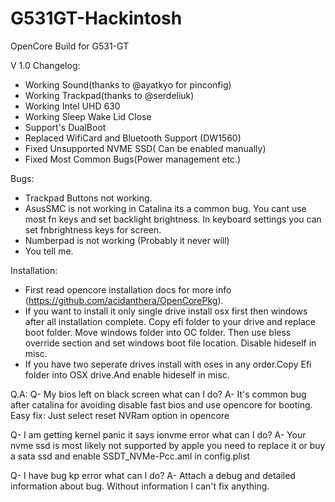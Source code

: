 # G531GT-Hackintosh
OpenCore Build for G531-GT

V 1.0 Changelog:
- Working Sound(thanks to @ayatkyo for pinconfig)
- Working Trackpad(thanks to @serdeliuk)
- Working Intel UHD 630
- Working Sleep Wake Lid Close
- Support's DualBoot
- Replaced WifiCard and Bluetooth Support (DW1560)
- Fixed Unsupported NVME SSD( Can be enabled manually)
- Fixed Most Common Bugs(Power management etc.)

Bugs:
- Trackpad Buttons not working.
- AsusSMC is not working in Catalina its a common bug. You cant use most fn keys and set backlight brightness. In keyboard
settings you can set fnbrightness keys for screen.
- Numberpad is not working (Probably it never will)
- You tell me.

Installation:
- First read opencore installation docs for more info (https://github.com/acidanthera/OpenCorePkg). 
- If you want to install it only single drive install osx first then windows after all installation complete.
Copy efi folder to your drive and replace boot folder. Move windows folder into OC folder. Then use bless override
section and set windows boot file location. Disable hideself in misc.
- If you have two seperate drives install with oses in any order.Copy Efi folder into OSX drive.And enable hideself in misc.


Q.A:
Q- My bios left on black screen what can I do? 
A- It's common bug after catalina for avoiding disable fast bios and use opencore for booting. 
Easy fix: Just select reset NVRam option in opencore

Q- I am getting kernel panic it says ionvme error what can I do?
A- Your nvme ssd is most likely not supported by apple you need to replace it or buy a sata ssd and enable SSDT_NVMe-Pcc.aml
in config.plist

Q- I have bug kp error what can I do? 
A- Attach a debug and detailed information about bug. Without information I can't fix
anything.



